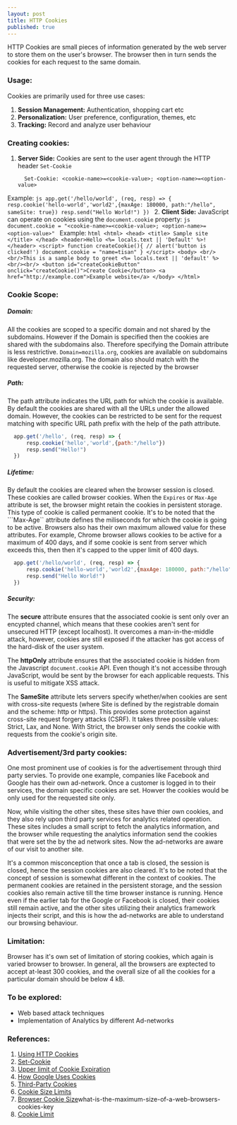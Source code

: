 ```yaml
---
layout: post
title: HTTP Cookies
published: true
---
```


HTTP Cookies are small pieces of information generated by the web server to store them on the user's browser. The browser then in turn sends the cookies for each request to the same domain.

### Usage:
Cookies are primarily used for three use cases:
1. **Session Management:** Authentication, shopping cart etc
2. **Personalization:** User preference, configuration, themes, etc
3. **Tracking:** Record and analyze user behaviour 


### Creating cookies:

1. **Server Side:**
  Cookies are sent to the user agent through the HTTP header ```Set-Cookie```
    ```
      Set-Cookie: <cookie-name>=<cookie-value>; <option-name>=<option-value>
    ```
  Example:
    ```js
      app.get('/hello/world', (req, resp) => {
          resp.cookie('hello-world','world2',{maxAge: 180000, path:"/hello", sameSite: true})
          resp.send("Hello World!")
      })
    ```
2. **Client Side:**
  JavaScript can operate on cookies using the ```document.cookie``` property:
    ```js
      document.cookie = "<cookie-name>=<cookie-value>; <option-name>=<option-value>"
    ```
  Example:
    ```html
    <html>
      <head>
          <title>
              Sample site
          </title>
      </head>
      <header>Hello <%= locals.text || 'Default' %>!</header>
      <script>
          function createCookie(){
              // alert('button is clicked!')
              document.cookie = "name=tisan"
          }
      </script>
      <body>
          <br/><br/>This is a sample body to greet <%= locals.text || 'default' %><br/><br/>
          <button id="createCookieButton" onclick="createCookie()">Create Cookie</button>
          <a href="http://example.com">Example website</a>
      </body>
    </html>
    ```

### Cookie Scope:

##### Domain:
All the cookies are scoped to a specific domain and not shared by the subdomains. However if the Domain is specified then the cookies are shared with the subdomains also. Therefore specifying the Domain attribute is less restrictive. ```Domain=mozilla.org```, cookies are available on subdomains like developer.mozilla.org. The domain also should match with the requested server, otherwise the cookie is rejected by the browser

##### Path:
The path attribute indicates the URL path for which the cookie is available. By default the cookies are shared with all the URLs under the allowed domain. However, the cookies can be restricted to be sent for the request matching with specific URL path prefix with the help of the path attribute.
```js
  app.get('/hello', (req, resp) => {
      resp.cookie('hello','world',{path:"/hello"})
      resp.send("Hello!")
  }) 
```

##### Lifetime:
By default the cookies are cleared when the browser session is closed. These cookies are called browser cookies. When the ```Expires``` or ```Max-Age``` attribute is set, the browser might retain the cookies in persistent storage. This type of cookie is called permanent cookie. It's to be noted that the ```Max-Age`` attribute defines the miliseconds for which the cookie is going to be active. Browsers also has their own maximum allowed value for these attributes. For example, Chrome browser allows cookies to be active for a maximum of 400 days, and if some cookie is sent from server which exceeds this, then then it's capped to the upper limit of 400 days.

```js
  app.get('/hello/world', (req, resp) => {
      resp.cookie('hello-world','world2',{maxAge: 180000, path:"/hello"})
      resp.send("Hello World!")
  })
```

##### Security:

The **secure** attribute ensures that the associated cookie is sent only over an encypted channel, which means that these cookies aren't sent for unsecured HTTP (except localhost). It overcomes a man-in-the-middle attack, however, cookies are still exposed if the attacker has got access of the hard-disk of the user system.

The **httpOnly** attribute ensures that the associated cookie is hidden from the Javascript ```document.cookie``` API. Even though it's not accessibe through JavaScript, would be sent by the browser for each applicable requests. This is useful to mitigate XSS attack.

The **SameSite** attribute lets servers specify whether/when cookies are sent with cross-site requests (where Site is defined by the registrable domain and the scheme: http or https). This provides some protection against cross-site request forgery attacks (CSRF). It takes three possible values: Strict, Lax, and None. With Strict, the browser only sends the cookie with requests from the cookie's origin site.


### Advertisement/3rd party cookies:
One most prominent use of cookies is for the advertisement through third party servies. To provide one example, companies like Facebook and Google has their own ad-network. Once a customer is logged in to their services, the domain specific cookies are set. Howver the cookies would be only used for the requested site only.

Now, while visiting the other sites, these sites have thier own cookies, and they also rely upon third party services for analytics related operation. These sites includes a small script to fetch the analytics information, and the browser while requesting the analytics information send the cookies that were set the by the ad network sites. Now the ad-networks are aware of our visit to another site.

It's a common misconception that once a tab is closed, the session is closed, hence the session cookies are also cleared. It's to be noted that the concept of session is somewhat different in the context of cookies. The permanent cookies are retained in the persistent storage, and the session cookies also remain active till the time browser instance is running. Hence even if the earlier tab for the Google or Facebook is closed, their cookies still remain active, and the other sites utilizing their analytics framework injects their script, and this is how the ad-networks are able to understand our browsing behaviour.


### Limitation:
Browser has it's own set of limitation of storing cookies, which again is varied browser to browser. In general, all the browsers are exptected to accept at-least 300 cookies, and the overall size of all the cookies for a particular domain should be below 4 kB.


### To be explored:
- Web based attack techniques
- Implementation of Analytics by different Ad-networks


### References:
1. [Using HTTP Cookies](https://developer.mozilla.org/en-US/docs/Web/HTTP/Cookies)
2. [Set-Cookie](https://developer.mozilla.org/en-US/docs/Web/HTTP/Headers/Set-Cookie)
3. [Upper limit of Cookie Expiration](https://developer.chrome.com/blog/cookie-max-age-expires/#:~:text=Learn%20more-,As%20of%20Chrome%20release%20M104%20(August%202022)%20cookies%20can%20no,when%20the%20browsing%20session%20ends)
4. [How Google Uses Cookies](https://policies.google.com/technologies/cookies?hl=en-US)
5. [Third-Party Cookies](https://cookie-script.com/all-you-need-to-know-about-third-party-cookies.html)
6. [Cookie Size Limits](https://support.convert.com/hc/en-us/articles/4511582623117-Cookie-size-limits-and-the-impact-on-the-use-of-Convert-goals#:~:text=of%20your%20cookie.-,Cookie%20limits%20imposed%20by%20RFC,not%20just%20the%20value%20itself)
7. [Browser Cookie Size](https://stackoverflow.com/questions/640938/)what-is-the-maximum-size-of-a-web-browsers-cookies-key
8. [Cookie Limit](https://stackoverflow.com/questions/5381526/what-are-the-current-cookie-limits-in-modern-browsers)
